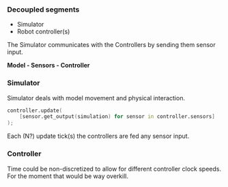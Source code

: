 ### Decoupled segments
* Simulator
* Robot controller(s)

The Simulator communicates with the Controllers by sending them sensor input.

**Model - Sensors - Controller**

### Simulator
Simulator deals with model movement and physical interaction.

```D
controller.update(
	[sensor.get_output(simulation) for sensor in controller.sensors]
);
```

Each (N?) update tick(s) the controllers are fed any sensor input.

### Controller

Time could be non-discretized to allow for different controller clock speeds. For the moment that would be way overkill.
